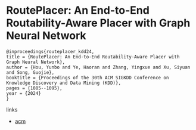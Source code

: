 # RoutePlacer: An End-to-End Routability-Aware Placer with Graph Neural Network

```
@inproceedings{routeplacer_kdd24,
title = {RoutePlacer: An End-to-End Routability-Aware Placer with Graph Neural Network},
author = {Hou, Yunbo and Ye, Haoran and Zhang, Yingxue and Xu, Siyuan and Song, Guojie},
booktitle = {Proceedings of the 30th ACM SIGKDD Conference on Knowledge Discovery and Data Mining (KDD)},
pages = {1085--1095},
year = {2024}
}
```

links
- [acm](https://dl.acm.org/doi/10.1145/3637528.3671895)
